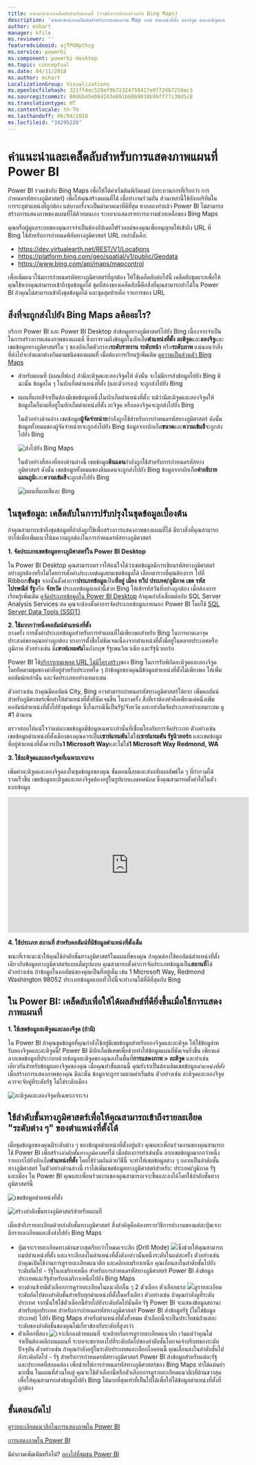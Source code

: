 ```yaml
---
title: คำแนะนำและเคล็ดลับสำหรับแผนที่ (รวมถึงการทำงานร่วมกับ Bing Maps)
description: 'คำแนะนำและเคล็ดลับสำหรับการแสดงภาพ Map ภาพ ตำแหน่งที่ตั้ง ลองจิจูด และละติจูดบน Power BI และวิธีการที่ฟังก์ชั่นเหล่านี้ทำงานกับ Bing Maps '
author: mihart
manager: kfile
ms.reviewer: ''
featuredvideoid: ajTPGNpthcg
ms.service: powerbi
ms.component: powerbi-desktop
ms.topic: conceptual
ms.date: 04/11/2018
ms.author: mihart
LocalizationGroup: Visualizations
ms.openlocfilehash: 321ff4ec528ef9b72324758417e0f72d67258ac3
ms.sourcegitcommit: 80d6b45eb84243e801b60b9038b9bff77c30d5c8
ms.translationtype: HT
ms.contentlocale: th-TH
ms.lasthandoff: 06/04/2018
ms.locfileid: "34295226"
---
```

# <a name="tips-and-tricks-for-power-bi-map-visualizations"></a>คำแนะนำและเคล็ดลับสำหรับการแสดงภาพแผนที่ Power BI
Power BI รวมเข้ากับ Bing Maps เพื่อให้ได้ค่าเริ่มต้นพิกัดแมป (กระบวนการที่เรียกว่า การกำหนดรหัสทางภูมิศาสตร์) เพื่อให้คุณสร้างแผนที่ได้ เมื่อทำงานร่วมกัน ส่วนเหล่านี้ใช้อัลกอริทึมในการระบุตำแหน่งที่ถูกต้อง แต่บางครั้งจะเป็นค่าคาดเดาที่ดีที่สุด หากลองทำแล้ว Power BI ไม่สามารถสร้างการแสดงภาพของแผนที่ได้ด้วยตนเอง ระบบจะแสดงรายการความช่วยเหลือของ Bing Maps 

คุณหรือผู้ดูแลระบบของคุณอาจจำเป็นต้องอัปเดตไฟร์วอลล์ของคุณเพื่ออนุญาตให้เข้าถึง URL ที่ Bing ใช้สำหรับการกำหนดพิกัดทางภูมิศาสตร์  URL เหล่านั้นคือ:
* https://dev.virtualearth.net/REST/V1/Locations
* https://platform.bing.com/geo/spatial/v1/public/Geodata
* https://www.bing.com/api/maps/mapcontrol

เพื่อเพิ่มแนวโน้มการกำหนดรหัสทางภูมิศาสตร์ที่ถูกต้อง ให้ใช้เคล็ดลับต่อไปนี้ เคล็ดลับชุดแรกเพื่อให้คุณใช้หากคุณสามารถเข้าถึงชุดข้อมูลได้ ชุดที่สองของเคล็ดลับนี้คือสิ่งที่คุณสามารถทำได้ใน Power BI ถ้าคุณไม่สามารถเข้าถึงชุดข้อมูลได้ และชุดสุดท้ายคือ รายการของ URL

## <a name="what-is-sent-to-bing-maps"></a>สิ่งที่จะถูกส่งไปยัง Bing Maps aคืออะไร?
บริการ Power BI และ Power BI Desktop ส่งข้อมูลทางภูมิศาสตร์ไปยัง Bing เนื่องจากจำเป็นในการสร้างการแสดงภาพของแผนที่ ซึ่งอาจรวมถึงข้อมูลในบักเก็ต**ตำแหน่งที่ตั้ง** **ละติจูด**และ**ลองจิจู**และเขตข้อมูลทางภูมิศาสตร์ใด ๆ ของบักเก็ตตัวกรอง**ระดับรายงาน** **ระดับหน้า** หรือ**ระดับภาพ** แน่นอนว่าสิ่งที่ส่งไปจะส่งแตกต่างกันตามชนิดของแผนที่ เมื่อต้องการเรียนรู้เพิ่มเติม ดู[ความเป็นส่วนตัว Bing Maps](https://go.microsoft.com/fwlink/?LinkID=248686)

* สำหรับแผนที่ (แผนที่ฟอง) ถ้ามีละติจูดและลองจิจูดให้ ดังนั้น จะไม่มีการส่งข้อมูลไปยัง Bing มิฉะนั้น ข้อมูลใด ๆ ในบักเก็ตตำแหน่งที่ตั้ง (และตัวกรอง) จะถูกส่งไปยัง Bing     
* แผนที่แถบสีจำเป็นต้องมีเขตข้อมูลหนึ่งในบักเก็ตตำแหน่งที่ตั้ง: แม้ว่ามีละติจูดและลองจิจูดให้ ข้อมูลใดก็ตามที่อยู่ในบักเก็ตตำแหน่งที่ตั้ง ละจิจูด หรือลองจิจูดจะถูกส่งไปยัง Bing
  
    ในตัวอย่างด้านล่าง เขตข้อมูล**ผู้จัดจำหน่าย**กำลังถูกใช้สำหรับการกำหนดรหัสทางภูมิศาสตร์ ดังนั้น ข้อมูลทั้งหมดของผู้จัดจำหน่ายจะถูกส่งไปยัง Bing ข้อมูลจากบักเก็ต**ขนาด**และ**ความเข้มสี**จะถูกส่งไปยัง Bing
  
    ![ส่งไปยัง Bing Maps](media/power-bi-map-tips-and-tricks/power-bi-sent-to-bing-new.png)
  
    ในตัวอย่างที่สองที่สองด้านล่างนี้ เขตข้อมูล**ดินแดน**กำลังถูกใช้สำหรับการกำหนดรหัสทางภูมิศาสตร์ ดังนั้น เขตข้อมูลทั้งหมดของดินแดนจะถูกส่งไปยัง Bing ข้อมูลจากบักเก็ต**คำอธิบายแผนภูมิ**และ**ความเข้มสี**จะถูกส่งไปยัง Bing
  
    ![แผนที่แถบสีและ Bing](media/power-bi-map-tips-and-tricks/power-bi-filled-map.png)

## <a name="in-the-dataset-tips-to-improve-the-underlying-dataset"></a>ในชุดข้อมูล: เคล็ดลับในการปรับปรุงในชุดข้อมูลเบื้องต้น
ถ้าคุณสามารถเข้าถึงชุดข้อมูลที่กำลังถูกใช้เพื่อสร้างการแสดงภาพของแผนที่ได้ มีบางสิ่งที่คุณสามารถทำได้เพื่อเพิ่มแนวโน้มความถูกต้องในการกำหนดรหัสทางภูมิศาสตร์

**1. จัดประเภทเขตข้อมูลทางภูมิศาสตร์ใน Power BI Desktop**

ใน Power BI Desktop คุณสามารถตรวจให้แน่ใจได้ว่าเขตข้อมูลมีการเขียนรหัสทางภูมิศาสตร์อย่างถูกต้องหรือไม่โดยการตั้งค่า*ประเภทข้อมูล*บนเขตข้อมูลได้ เลือกตารางที่คุณต้องการ ไปที่ Ribbon**ขั้นสูง** จากนั้นตั้งค่าการ**ประเภทข้อมูล**เป็น**ที่อยู่** **เมือง**  **ทวีป** **ประเทศ/ภูมิภาค** **เขต** **รหัสไปรษณีย์** **รัฐ**หรือ **จังหวัด** ประเภทข้อมูลเหล่านี้ช่วย Bing ให้เข้ารหัสวันที่อย่างถูกต้อง เมื่อต้องการเรียนรู้เพิ่มเติม ดู[จัดประเภทข้อมูลใน Power BI Desktop](desktop-data-categorization.md) ถ้าคุณกำลังเชื่อมต่อกับ SQL Server Analysis Services สด คุณจะต้องตั้งค่าการจัดประเภทข้อมูลภายนอก Power BI โดยใช้ [SQL Server Data Tools (SSDT)](https://docs.microsoft.com/sql/ssdt/download-sql-server-data-tools-ssdt)

**2. ใช้มากกว่าหนึ่งคอลัมน์ตำแหน่งที่ตั้ง**    
 บางครั้ง การตั้งค่าประเภทข้อมูลสำหรับการทำแผนที่ไม่เพียงพอสำหรับ Bing ในการคาดเดาจุดประสงค์ของคุณอย่างถูกต้อง บางการตั้งชื่อไม่ชัดเจนเนื่องจากตำแหน่งที่ตั้งมีอยู่ในหลายประเทศหรือภูมิภาค ตัวอย่างเช่น มี***เซาท์แทมตัน***ในอังกฤษ รัฐเพนวิลเวเนีย และรัฐนิวยอร์ก

Power BI ใช้[บริการเทมเพลต URL ไม่มีโครงสร้าง](https://msdn.microsoft.com/library/ff701714.aspx)ของ Bing ในการรับพิกัดละติจูดและลองจิจูดโดยยึดตามชุดของค่าที่อยู่สำหรับประเทศใด ๆ ถ้าข้อมูลของคุณมีข้อมูลตำแหน่งที่ตั้งไม่เพียงพอ ให้เพิ่มคอลัมน์เหล่านั้น และจัดประเภทอย่างเหมาะสม

 ตัวอย่างเช่น ถ้าคุณมีคอลัมน์ City, Bing อาจสามารถกำหนดรหัสทางภูมิศาสตร์ได้ยาก เพิ่มคอลัมน์สำหรับภูมิศาสตร์เพื่อทำให้ตำแหน่งที่ตั้งที่ชัดเจนขึ้น  ในบางครั้ง สิ่งที่เราต้องทำคือเพียงแค่หนึ่งเพิ่มคอลัมน์ตำแหน่งที่ตั้งไปยังชุดข้อมูล ซึ่งในกรณีนี้เป็นรัฐ/จังหวัด และอย่าลืมจัดประเภทอย่างเหมาะสม ดู #1 ด้านบน

ตรวจสอบให้แน่ใจว่าแต่ละเขตข้อมูลมีข้อมูลเฉพาะเท่านั้นที่เชื่อมโยงกับการจัดประเภท  ตัวอย่างเช่น เขตข้อมูลตำแหน่งที่ตั้งเมืองของคุณควรเป็น**เซาท์แทมตัน**ไม่ใช่**เซาท์แทมตัน รัฐนิวยอร์ก**  และเขตข้อมูลที่อยู่ตำแหน่งที่ตั้งควรเป็น**1 Microsoft Way**และไม่ใช่**1 Microsoft Way Redmond, WA**

**3. ใช้ละติจูดและลองจิจูดที่เฉพาะเจาะจง**

เพิ่มค่าละติจูดและลองจิจูดลงในชุดข้อมูลของคุณ ขั้นตอนนี้ลบและส่งกลับผลลัพธ์ใด ๆ ที่กำกวมได้รวดเร็วขึ้น เขตข้อมูลละติจูดและลองจิจูดต้องอยู่ในรูปแบบ*เลขทศนิยม* ซึ่งคุณสามารถตั้งค่าได้ในตัวแบบข้อมูล

<iframe width="560" height="315" src="https://www.youtube.com/embed/ajTPGNpthcg" frameborder="0" allowfullscreen></iframe>

**4. ใช้ประเภท สถานที่ สำหรับคอลัมน์ที่มีข้อมูลตำแหน่งที่ตั้งเต็ม**

ขณะที่เราแนะนำให้คุณใช้ลำดับชั้นทางภูมิศาสตร์ในแผนที่ของคุณ ถ้าคุณต้องใช้คอลัมน์ตำแหน่งที่ตั้งเดียวกับข้อมูลทางภูมิศาสตร์แบบเต็มรูปแบบ คุณสามารถตั้งค่าการจัดประเภทข้อมูลเป็น**สถานที่**ได้ ตัวอย่างเช่น ถ้าข้อมูลในคอลัมน์ของคุณเป็นที่อยู่เต็ม เช่น 1 Microsoft Way, Redmond Washington 98052 ประเภทข้อมูลแบบทั่วไปนี้จะทำงานได้ที่ดีที่สุดกับ Bing 

## <a name="in-power-bi-tips-to-get-better-results-when-using-map-visualizations"></a>ใน Power BI: เคล็ดลับเพื่อให้ได้ผลลัพธ์ที่ดียิ่งขึ้นเมื่อใช้การแสดงภาพแผนที่
**1. ใช้เขตข้อมูลละติจูดและลองจิจูด (ถ้ามี)**

ใน Power BI ถ้าคุณชุดข้อมูลที่คุณกำลังใช้อยู่มีเขตข้อมูลสำหรับลองจิจูดและละติจูด ให้ใช้ข้อมูลำหรับลองจิจูดและละติจูดนี้!  Power BI มีบักเก็ตพิเศษเพื่อช่วยทำให้ข้อมูลแผนที่ชัดเจนยิ่งขึ้น เพียงแค่ลากเขตข้อมูลที่ประกอบด้วยข้อมูลละติจูดของคุณลงในพื้นที่**การแสดงภาพ > ละติจูด**  และทำเช่นเดียวกันสำหรับข้อมูลลองจิจูดของคุณ เมื่อคุณทำขั้นตอนนี้ คุณยังจำเป็นต้องเติมเขตข้อมูล*ตำแหน่งที่ตั้ง*เมื่อสร้างการแสดงภาพของคุณ มิฉะนั้น ข้อมูลจะถูกรวมตามค่าเริ่มต้น ตัวอย่างเช่น ละติจูดและลองจิจูดควรจะจับคู่ที่ระดับรัฐ ไม่ใช่ระดับเมือง

![ละติจูดและลองจิจูดที่เฉพาะเจาะจง](media/power-bi-map-tips-and-tricks/pbi_latitude.png) 

## <a name="use-geo-hierarchies-so-you-can-drill-down-to-different-levels-of-location"></a>ใช้ลำดับชั้นทางภูมิศาสตร์เพื่อให้คุณสามารถเข้าถึงรายละเอียด "ระดับต่าง ๆ" ของตำแหน่งที่ตั้งได้
เมื่อชุดข้อมูลของคุณมีระดับต่าง ๆ ของข้อมูลตำแหน่งที่ตั้งอยู่แล้ว คุณและเพื่อนร่วมงานของคุณสามารถใช้ Power BI เพื่อสร้าง*ลำดับชั้นทางภูมิศาสตร์*ได้ เมื่อต้องการทำเช่นนั้น ลากเขตข้อมูลมากกว่าหนึ่งรายการไปยังบักเก็ต**ตำแหน่งที่ตั้ง** โดยใช้ร่วมกันด้วยวิธีนี้ จะทำให้เขตข้อมูลต่าง ๆ กลายเป็นลำดับชั้นทางภูมิศาสตร์ ในตัวอย่างด้านล่างนี้ เราได้เพิ่มเขตข้อมูลทางภูมิศาสตร์สำหรับ: ประเทศ/ภูมิภาค รัฐ และเมือง ใน Power BI คุณและเพื่อนร่วมงานของคุณสามารถเจาะขึ้นและลงได้โดยใช้ลำดับชั้นทางภูมิศาสตร์นี้

  ![เขตข้อมูลตำแหน่งที่ตั้ง](media/power-bi-map-tips-and-tricks/power-bi-hierarchy.png)

   ![สร้างลำดับชั้นทางภูมิศาสตร์สำหรับแผนที่](media/power-bi-map-tips-and-tricks/power-bi-geo.gif)

เมื่อเข้าถึงรายละเอียดด้วยลำดับชั้นทางภูมิศาสตร์ สิ่งสำคัญคือต้องทราบวิธีการทำงานของแต่ละปุ่มเจาะลึกรายละเอียดและสิ่งส่งไปยัง Bing Maps 

* ปุ่มเจาะรายละเอียดทางด้านขวาสุดเรียกว่าโหมดเจาะลึก (Drill Mode) ![](media/power-bi-map-tips-and-tricks/power-bi-drill-down.png)ซึ่งช่วยให้คุณสามารถแมปตำแหน่งที่ตั้ง และเจาะลึกลงในตำแหน่งที่ตั้งดังกล่าวนั้นหนึ่งระดับในแต่ละครั้ง ตัวอย่างเช่น ถ้าคุณเปิดใช้งานการดูรายละเอียดแนวลึก และคลิกอเมริกาเหนือ คุณเลื่อนลงในลำดับชั้นไปยังระดับถัดไป - รัฐในอเมริกาเหนือ สำหรับการกำหนดรหัสทางภูมิศาสตร์ Power BI ส่งข้อมูลประเทศและรัฐสำหรับอเมริกาเหนือไปยัง Bing Maps  
* ทางด้านซ้ายมีตัวเลือกการดูรายละเอียดในแนวลึกอื่น ๆ 2 ตัวเลือก ตัวเลือกแรก ![](media/power-bi-map-tips-and-tricks/power-bi-drill-down2.png)ดูรายละเอียดระดับถัดไปของลำดับชั้นสำหรับทุกตำแหน่งที่ตั้งในครั้งเดียว ตัวอย่างเช่น ถ้าคุณกำลังดูที่ระดับประเทศ จากนั้นให้ใช้ตัวเลือกนี้ย้ายไปยังระดับถัดไปนั่นคือ รัฐ Power BI จะแสดงข้อมูลสถานะสำหรับทุกประเทศ สำหรับการกำหนดรหัสทางภูมิศาสตร์ Power BI ส่งข้อมูลรัฐ (ไม่ใช่ข้อมูลประเทศ) ไปยัง Bing Maps สำหรับตำแหน่งที่ตั้งทั้งหมด ตัวเลือกนี้จะเป็นประโยชน์ถ้าแต่ละระดับของลำดับชั้นของคุณไม่เกี่ยวข้องกับระดับที่สูงกว่า 
* ตัวเลือกที่สอง ![เจาะลึกลงด้วยแผนที่](media/power-bi-map-tips-and-tricks/power-bi-drill-down3.png) จะคล้ายกับการดูรายละเอียดแนวลึก เว้นแต่ว่าคุณไม่จำเป็นต้องคลิกบนแผนที่  ระบบจะขยายลงไปที่ระดับถัดไปของลำดับชั้นโดยจดจำบริบทของระดับปัจจุบัน ตัวอย่างเช่น ถ้าคุณกำลังอยู่ในระดับประเทศและเลือกไอคอนนี้ คุณเลื่อนลงในลำดับชั้นไปยังระดับถัดไป - รัฐ สำหรับการกำหนดรหัสทางภูมิศาสตร์ Power BI ส่งข้อมูลสำหรับแต่ละรัฐและประเทศที่สอดคล้อง เพื่อช่วยให้การกำหนดรหัสทางภูมิศาสตร์ของ Bing Maps ทำได้แม่นยำมากขึ้น ในแผนที่ส่วนใหญ่ คุณจะใช้ตัวเลือกนี้หรือตัวเลือกการดูรายละเอียดแนวลึกที่ด้านขวาสุด เพื่อให้คุณสามารถส่งข้อมูลไปยัง Bing ได้มากที่สุดเท่าที่เป็นไปได้เพื่อให้ได้ข้อมูลตำแหน่งที่ตั้งที่ถูกต้อง 

## <a name="next-steps"></a>ขั้นตอนถัดไป
[ดูรายละเอียดแนวลึกในการแสดงภาพใน Power BI](power-bi-visualization-drill-down.md)

[การแสดงภาพใน Power BI](power-bi-report-visualizations.md)

มีคำถามเพิ่มเติมหรือไม่? [ลองไปที่ชุมชน Power BI](http://community.powerbi.com/)

